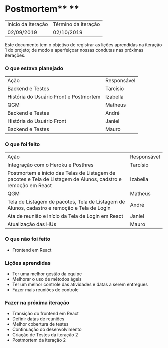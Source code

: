 # **Postmortem**** **

<table>
  <tr>
    <td>Início da Iteração</td>
    <td>Término da iteração</td>
  </tr>
  <tr>
    <td>02/09/2019</td>
    <td>02/10/2019</td>
  </tr>
</table>


Este documento tem o objetivo de registrar as lições aprendidas na iteração 1 do projeto; de modo a aperfeiçoar nossas condutas nas próximas iterações.

### **O que estava planejado**

<table>
  <tr>
    <td>Ação</td>
    <td>Responsável</td>
  </tr>
  <tr>
    <td>Backend e Testes</td>
    <td>Tarcísio</td>
  </tr>
  <tr>
    <td>História do Usuário Front e Postmortem</td>
    <td>Izabella</td>
  </tr>
  <tr>
    <td>QGM</td>
    <td>Matheus</td>
  </tr>
  <tr>
    <td>Backend e Testes</td>
    <td>André</td>
  </tr>
  <tr>
    <td>História do Usuário Front</td>
    <td>Janiel</td>
  </tr>
  <tr>
    <td>Backend e Testes</td>
    <td>Mauro</td>
  </tr>
</table>


### **O que foi feito**

<table>
  <tr>
    <td>Ação</td>
    <td>Responsável</td>
  </tr>
  <tr>
    <td>Integração com o Heroku e Posthres</td>
    <td>Tarcísio</td>
  </tr>
  <tr>
    <td>Postmortem e início das Telas de Listagem de pacotes e Tela de Listagem de Alunos, cadstro e remoção em React</td>
    <td>Izabella</td>
  </tr>
  <tr>
    <td>QGM</td>
    <td>Matheus</td>
  </tr>
  <tr>
    <td>Tela de Listagem de pacotes, Tela de Listagem de Alunos, cadastro e remoção e Tela de Login</td>
    <td>André</td>
  </tr>
  <tr>
    <td>Ata de reunião e início da Tela de Login em React</td>
    <td>Janiel</td>
  </tr>
  <tr>
    <td>Atualização das HUs</td>
    <td>Mauro</td>
  </tr>
</table>


### **O que não foi feito**

* Frontend em React

### **Lições aprendidas**

* Ter uma melhor gestão da equipe
* Melhorar o uso de métodos ágeis
* Ter um melhor controle das atividades e datas a serem entregues
* Fazer mais reuniões de controle

### **Fazer na próxima iteração**

* Transição do frontend em React
* Definir datas de reuniões
* Melhor cobertura de testes
* Continuação do desenvolvimento
* Criação de Testes da iteração 2
* Postmortem da iteração 2